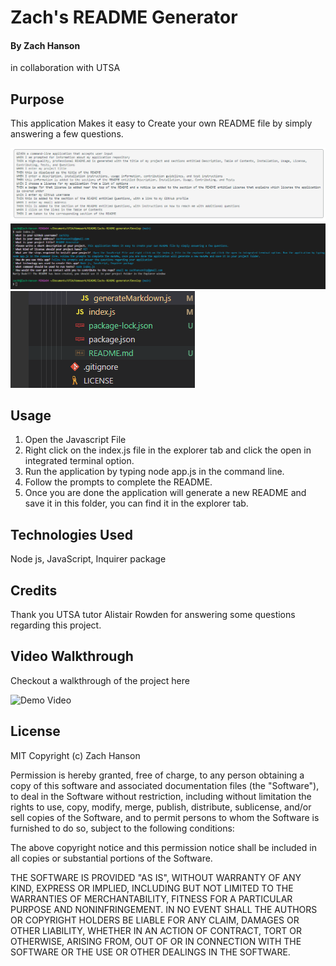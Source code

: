 # Zach's README Generator


#### By Zach Hanson 
in collaboration with UTSA

## Purpose
This application Makes it easy to Create your own README file by simply answering a few questions.


<img src="./Assets/Acceptance.png" alt= "the working paramiters for this project" title="Acceptance">
<img src="./Assets/questions.png" alt="The Code" title="The Code">
<img src="./Assets/README.png" alt="README" title="README">

## Usage

1. Open the Javascript File
2. Right click on the index.js file in the explorer tab and click the open in integrated terminal option.
3. Run the application by typing node app.js in the command line.
4. Follow the prompts to complete the README.
5. Once you are done the application will generate a new README and save it in this folder, you can find it in the explorer tab.


## Technologies Used

Node js, 
JavaScript,
Inquirer package



## Credits
Thank you UTSA tutor Alistair Rowden for answering some questions regarding this project.



## Video Walkthrough 
Checkout a walkthrough of the project here

<img src="./Assets/Walk-through-demo.gif" alt= "Demo Video" title="Demo Video">



## License
MIT Copyright (c) Zach Hanson

Permission is hereby granted, free of charge, to any person obtaining a copy of this software and associated documentation files (the "Software"), to deal in the Software without restriction, including without limitation the rights to use, copy, modify, merge, publish, distribute, sublicense, and/or sell copies of the Software, and to permit persons to whom the Software is furnished to do so, subject to the following conditions:

The above copyright notice and this permission notice shall be included in all copies or substantial portions of the Software.

THE SOFTWARE IS PROVIDED "AS IS", WITHOUT WARRANTY OF ANY KIND, EXPRESS OR IMPLIED, INCLUDING BUT NOT LIMITED TO THE WARRANTIES OF MERCHANTABILITY, FITNESS FOR A PARTICULAR PURPOSE AND NONINFRINGEMENT. IN NO EVENT SHALL THE AUTHORS OR COPYRIGHT HOLDERS BE LIABLE FOR ANY CLAIM, DAMAGES OR OTHER LIABILITY, WHETHER IN AN ACTION OF CONTRACT, TORT OR OTHERWISE, ARISING FROM, OUT OF OR IN CONNECTION WITH THE SOFTWARE OR THE USE OR OTHER DEALINGS IN THE SOFTWARE.
